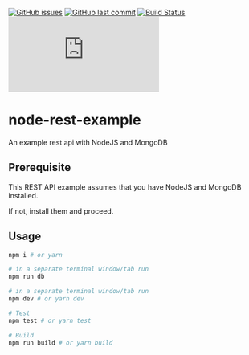 [![GitHub issues](https://img.shields.io/github/issues/scriptex/node-rest-example.svg)](https://github.com/scriptex/node-rest-example/issues)
[![GitHub last commit](https://img.shields.io/github/last-commit/scriptex/node-rest-example.svg)](https://github.com/scriptex/node-rest-example/commits/master)
[![Build Status](https://travis-ci.com/scriptex/node-rest-example.svg?branch=master)](https://travis-ci.com/scriptex/node-rest-example)
[![Analytics](https://ga-beacon.appspot.com/UA-83446952-1/github.com/scriptex/node-rest-example/README.md)](https://github.com/scriptex/node-rest-example/)

# node-rest-example

An example rest api with NodeJS and MongoDB

## Prerequisite

This REST API example assumes that you have NodeJS and MongoDB installed.

If not, install them and proceed.

## Usage

```sh
npm i # or yarn

# in a separate terminal window/tab run
npm run db

# in a separate terminal window/tab run
npm dev # or yarn dev

# Test
npm test # or yarn test

# Build
npm run build # or yarn build
```
